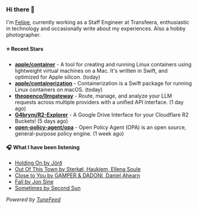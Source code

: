 ### Hi there 👋

I'm [Felipe](https://felipevm.com), currently working as a Staff Engineer at Transfeera, enthusiastic in technology and occasionally write about my experiences. Also a hobby photographer.

#### ⭐ Recent Stars
- **[apple/container](https://github.com/apple/container)** - A tool for creating and running Linux containers using lightweight virtual machines on a Mac. It&#39;s written in Swift, and optimized for Apple silicon.  (today)
- **[apple/containerization](https://github.com/apple/containerization)** - Containerization is a Swift package for running Linux containers on macOS. (today)
- **[theopenco/llmgateway](https://github.com/theopenco/llmgateway)** - Route, manage, and analyze your LLM requests across multiple providers with a unified API interface. (1 day ago)
- **[G4brym/R2-Explorer](https://github.com/G4brym/R2-Explorer)** - A Google Drive Interface for your Cloudflare R2 Buckets! (5 days ago)
- **[open-policy-agent/opa](https://github.com/open-policy-agent/opa)** - Open Policy Agent (OPA) is an open source, general-purpose policy engine. (1 week ago)

#### 🎧 What I have been listening
- [Holding On by Jörð](https://open.spotify.com/track/5AlibHgdNyyQVLNHTtX5Ok)
- [Out Of This Town by Sterkøl, Haukjem, Ellena Soule](https://open.spotify.com/track/1dYSt1iXgewCi6mU23nWMD)
- [Close to You by GAMPER &amp; DADONI, Daniel Ahearn](https://open.spotify.com/track/3NTo2DIPvUkSVL7eVKwc0c)
- [Fall by Jon Sine](https://open.spotify.com/track/5VvrM7JIEMPe7KyEl8a8OX)
- [Sometimes by Second Sun](https://open.spotify.com/track/356UjUL3SSitcL9jby4avR)

_Powered by [TuneFeed](https://tunefeed.app?ref=github.com)_
